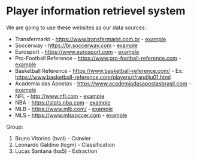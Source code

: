 # Player information retrievel system

We are going to use these websites as our data sources:
* Transfermarkt - https://www.transfermarkt.com.br - [example](https://www.transfermarkt.com.br/adalberto/profil/spieler/56062`)
* Soccerway - https://br.soccerway.com - [example](https://br.soccerway.com/players/ederson--santana-de-moraes/206804/)
* Eurosport - https://www.eurosport.com - [example](https://www.eurosport.com/basketball/michael-hicks_prs88086/person.shtml)
* Pro-Football Reference - https://www.pro-football-reference.com - [example](https://www.pro-football-reference.com/players/H/HandDa00.htm)
* Basketball Reference - https://www.basketball-reference.com/ - Ex: https://www.basketball-reference.com/players/r/randlju01.html
* Academia das Apostas - https://www.academiadasapostasbrasil.com - [example](https://www.academiadasapostasbrasil.com/stats/person/brazil/fernando/548745)
* NFL - http://www.nfl.com - [example](http://www.nfl.com/player/ryangriffin/2541185/profile)
* NBA - https://stats.nba.com - [example](https://stats.nba.com/player/201935/)
* MLB - https://www.mlb.com/ - [example](https://www.mlb.com/player/michael-brantley-488726)
* MLS - https://www.mlssoccer.com - [example](https://www.mlssoccer.com/players/carlos-vela)

Group:
1. Bruno Vitorino (bvcl) - Crawler
2. Leonardo Galdino (lcgm) - Classification
3. Lucas Santana (lss5) - Extraction
